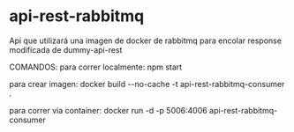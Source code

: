 # api-rest-rabbitmq
Api que utilizará una imagen de docker de rabbitmq para encolar response modificada de dummy-api-rest

COMANDOS:
para correr localmente:
npm start

para crear imagen:
docker build --no-cache -t api-rest-rabbitmq-consumer .

para correr via container:
docker run -d -p 5006:4006 api-rest-rabbitmq-consumer